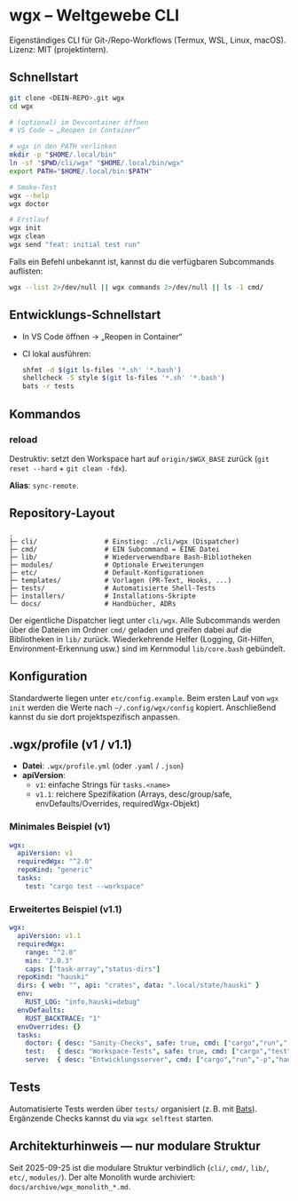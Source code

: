 # wgx – Weltgewebe CLI

Eigenständiges CLI für Git-/Repo-Workflows (Termux, WSL, Linux, macOS). Lizenz: MIT (projektintern).

## Schnellstart

```bash
git clone <DEIN-REPO>.git wgx
cd wgx

# (optional) im Devcontainer öffnen
# VS Code → „Reopen in Container“

# wgx in den PATH verlinken
mkdir -p "$HOME/.local/bin"
ln -sf "$PWD/cli/wgx" "$HOME/.local/bin/wgx"
export PATH="$HOME/.local/bin:$PATH"

# Smoke-Test
wgx --help
wgx doctor

# Erstlauf
wgx init
wgx clean
wgx send "feat: initial test run"
```

Falls ein Befehl unbekannt ist, kannst du die verfügbaren Subcommands auflisten:

```bash
wgx --list 2>/dev/null || wgx commands 2>/dev/null || ls -1 cmd/
```

## Entwicklungs-Schnellstart

- In VS Code öffnen → „Reopen in Container“
- CI lokal ausführen:

  ```bash
  shfmt -d $(git ls-files '*.sh' '*.bash')
  shellcheck -S style $(git ls-files '*.sh' '*.bash')
  bats -r tests
  ```

## Kommandos

### reload

Destruktiv: setzt den Workspace hart auf `origin/$WGX_BASE` zurück (`git reset --hard` + `git clean -fdx`).

**Alias**: `sync-remote`.

## Repository-Layout

```text
.
├─ cli/                 # Einstieg: ./cli/wgx (Dispatcher)
├─ cmd/                 # EIN Subcommand = EINE Datei
├─ lib/                 # Wiederverwendbare Bash-Bibliotheken
├─ modules/             # Optionale Erweiterungen
├─ etc/                 # Default-Konfigurationen
├─ templates/           # Vorlagen (PR-Text, Hooks, ...)
├─ tests/               # Automatisierte Shell-Tests
├─ installers/          # Installations-Skripte
└─ docs/                # Handbücher, ADRs
```

Der eigentliche Dispatcher liegt unter `cli/wgx`.
Alle Subcommands werden über die Dateien im Ordner `cmd/` geladen und greifen dabei auf die Bibliotheken in `lib/` zurück.
Wiederkehrende Helfer (Logging, Git-Hilfen, Environment-Erkennung usw.) sind im Kernmodul `lib/core.bash` gebündelt.

## Konfiguration

Standardwerte liegen unter `etc/config.example`.
Beim ersten Lauf von `wgx init` werden die Werte nach `~/.config/wgx/config` kopiert.
Anschließend kannst du sie dort projektspezifisch anpassen.

## .wgx/profile (v1 / v1.1)

- **Datei**: `.wgx/profile.yml` (oder `.yaml` / `.json`)
- **apiVersion**:
  - `v1`: einfache Strings für `tasks.<name>`
  - `v1.1`: reichere Spezifikation (Arrays, desc/group/safe, envDefaults/Overrides, requiredWgx-Objekt)

### Minimales Beispiel (v1)
```yaml
wgx:
  apiVersion: v1
  requiredWgx: "^2.0"
  repoKind: "generic"
  tasks:
    test: "cargo test --workspace"
```

### Erweitertes Beispiel (v1.1)

```yaml
wgx:
  apiVersion: v1.1
  requiredWgx:
    range: "^2.0"
    min: "2.0.3"
    caps: ["task-array","status-dirs"]
  repoKind: "hauski"
  dirs: { web: "", api: "crates", data: ".local/state/hauski" }
  env:
    RUST_LOG: "info,hauski=debug"
  envDefaults:
    RUST_BACKTRACE: "1"
  envOverrides: {}
  tasks:
    doctor: { desc: "Sanity-Checks", safe: true, cmd: ["cargo","run","-p","hauski-cli","--","doctor"] }
    test:   { desc: "Workspace-Tests", safe: true, cmd: ["cargo","test","--workspace","--","--nocapture"] }
    serve:  { desc: "Entwicklungsserver", cmd: ["cargo","run","-p","hauski-cli","--","serve"] }
```

## Tests

Automatisierte Tests werden über `tests/` organisiert (z. B. mit [Bats](https://bats-core.readthedocs.io/)).
Ergänzende Checks kannst du via `wgx selftest` starten.

## Architekturhinweis — nur modulare Struktur

Seit 2025-09-25 ist die modulare Struktur verbindlich (`cli/`, `cmd/`, `lib/`, `etc/`, `modules/`).
Der alte Monolith wurde archiviert: `docs/archive/wgx_monolith_*.md`.
